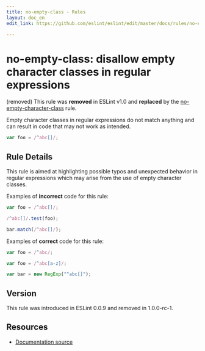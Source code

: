 ```yaml
---
title: no-empty-class - Rules
layout: doc_en
edit_link: https://github.com/eslint/eslint/edit/master/docs/rules/no-empty-class.md

---
```

<!-- Note: No pull requests accepted for this file. See README.md in the root directory for details. -->

# no-empty-class: disallow empty character classes in regular expressions

(removed) This rule was **removed** in ESLint v1.0 and **replaced** by the [no-empty-character-class](no-empty-character-class) rule.

Empty character classes in regular expressions do not match anything and can result in code that may not work as intended.

```js
var foo = /^abc[]/;
```

## Rule Details

This rule is aimed at highlighting possible typos and unexpected behavior in regular expressions which may arise from the use of empty character classes.

Examples of **incorrect** code for this rule:

```js
var foo = /^abc[]/;

/^abc[]/.test(foo);

bar.match(/^abc[]/);
```

Examples of **correct** code for this rule:

```js
var foo = /^abc/;

var foo = /^abc[a-z]/;

var bar = new RegExp("^abc[]");
```

## Version

This rule was introduced in ESLint 0.0.9 and removed in 1.0.0-rc-1.

## Resources

* [Documentation source](https://github.com/eslint/eslint/tree/master/docs/rules/no-empty-class.md)
